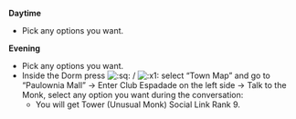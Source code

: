 **Daytime**

- Pick any options you want.

**Evening**

- Pick any options you want.
- Inside the Dorm press ![:sq:](https://www.powerpyx.com/wp-includes/images/smilies/square.png) / ![:x1:](https://www.powerpyx.com/wp-includes/images/smilies/x1.png) select “Town Map” and go to “Paulownia Mall” -> Enter Club Espadade on the left side -> Talk to the Monk, select any option you want during the conversation:
  - You will get Tower (Unusual Monk) Social Link Rank 9.
